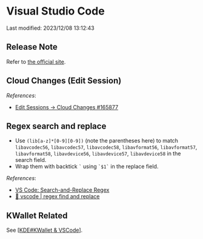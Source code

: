 # Visual Studio Code

Last modified: 2023/12/08 13:12:43

## Release Note

Refer to [the official site](https://code.visualstudio.com/updates).

## Cloud Changes (Edit Session)

*References*:

- [Edit Sessions -> Cloud Changes #165877](https://github.com/microsoft/vscode/pull/165877#issuecomment-1357545069)

## Regex search and replace

- Use `(lib[a-z]*[0-9][0-9])` (note the parentheses here) to match `libavcodec56`, `libavcodec57`, `libavcodec58`, `libavformat56`, `libavformat57`, `libavformat58`, `libavdevice56`, `libavdevice57`, `libavdevice58` in the search field.
- Wrap them with backtick `` ` `` using `` `$1` `` in the replace field.

*References*:

- [VS Code: Search-and-Replace Regex](https://dev.to/rfornal/vs-code-search-and-replace-regex-mn2)
- [🔎 vscode | regex find and replace](https://www.youtube.com/watch?v=xMhKstbdr3k)

## KWallet Related

See [[KDE#KWallet & VSCode]].

[//begin]: # "Autogenerated link references for markdown compatibility"
[KDE#KWallet & VSCode]: ../Linux/cross-distro/KDE.md "KDE Plasma Tweak"
[//end]: # "Autogenerated link references"
